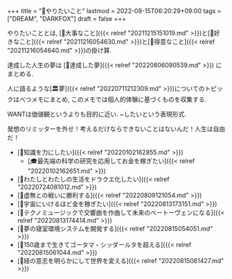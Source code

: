 +++
title = "🦊やりたいこと"
lastmod = 2022-08-15T06:20:29+09:00
tags = ["DREAM", "DARKFOX"]
draft = false
+++

やりたいこととは, [🦊大事なこと]({{< relref "20211215151019.md" >}})と[🦊好きなこと]({{< relref "20211216054630.md" >}})と[🦊得意なこと]({{< relref "20211216054640.md" >}})の掛け算.

達成した人生の夢は [🦊達成した夢]({{< relref "20220806090539.md" >}}) にまとめる.

人に語るような[🏛夢]({{< relref "20220711212309.md" >}})についてのトピックはべつメモにまとめ, このメモでは個人的体験に基づくものを収集する.

WANTは価値観というよりも目的に近い. ~したいという表現形式.

発想のリミッターを外せ！考えるだけならできないことはないんだ！人生は自由だ！

-   [🦊知識を力にしたい]({{< relref "20220102162855.md" >}})
    -   [🎓最先端の科学の研究を応用してお金を稼ぎたい]({{< relref "20220102162651.md" >}})
-   [🚀わたしとわたしの生活をドラクエ化したい]({{< relref "20220724081012.md" >}})
-   [🚀虚無との戦いに勝利する]({{< relref "20220809121054.md" >}})
-   [🚀宇宙にいけるほど金を稼ぎたい]({{< relref "20220813173151.md" >}})
-   [🚀テクノミュージックで交響曲を作曲して未来のベートーヴェンになる]({{< relref "20220813174414.md" >}})
-   [🚀夢の寝室環境システムを開発する]({{< relref "20220815054051.md" >}})
-   [🚀150歳まで生きてゴータマ・シッダールタを超える]({{< relref "20220815061044.md" >}})
-   [🚀経の意志を明らかにして世界を変える]({{< relref "20220815061427.md" >}})
